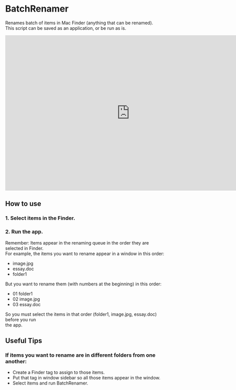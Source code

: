 # BatchRenamer  
Renames batch of items in Mac Finder (anything that can be renamed).  
This script can be saved as an application, or be run as is.

<iframe width="787" height="492" src="https://www.youtube.com/embed/xvkEkzIXNMg" title="YouTube video player" frameborder="0" allow="accelerometer; autoplay; clipboard-write; encrypted-media; gyroscope; picture-in-picture" allowfullscreen></iframe>

## How to use

### 1.  Select items in the Finder.

### 2.  Run the app.


Remember:  Items appear in the renaming queue in the order they are selected in Finder.  
For example, the items you want to rename appear in a window in this order:
-  image.jpg
-  essay.doc
-  folder1

But you want to rename them (with numbers at the beginning) in this order:
-  01 folder1
-  02 image.jpg
-  03 essay.doc

So you must select the items in that order (folder1, image.jpg, essay.doc) before you run  
the app.


## Useful Tips

### If items you want to rename are in different folders from one another:
-  Create a Finder tag to assign to those items.  
-  Put that tag in window sidebar so all those items appear in the window.  
-  Select items and run BatchRenamer.

